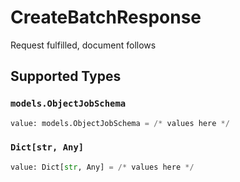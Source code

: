 # CreateBatchResponse

Request fulfilled, document follows


## Supported Types

### `models.ObjectJobSchema`

```python
value: models.ObjectJobSchema = /* values here */
```

### `Dict[str, Any]`

```python
value: Dict[str, Any] = /* values here */
```

